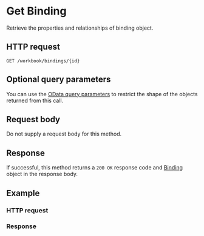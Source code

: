 # Get Binding

Retrieve the properties and relationships of binding object.
## HTTP request
```http
GET /workbook/bindings/{id}
```

## Optional query parameters
You can use the [OData query parameters](odata-optional-query-parameters.md) to restrict the shape of the objects returned from this call.
## Request body
Do not supply a request body for this method.
## Response
If successful, this method returns a `200 OK` response code and [Binding](../resources/binding.md) object in the response body.
## Example
### HTTP request
### Response
